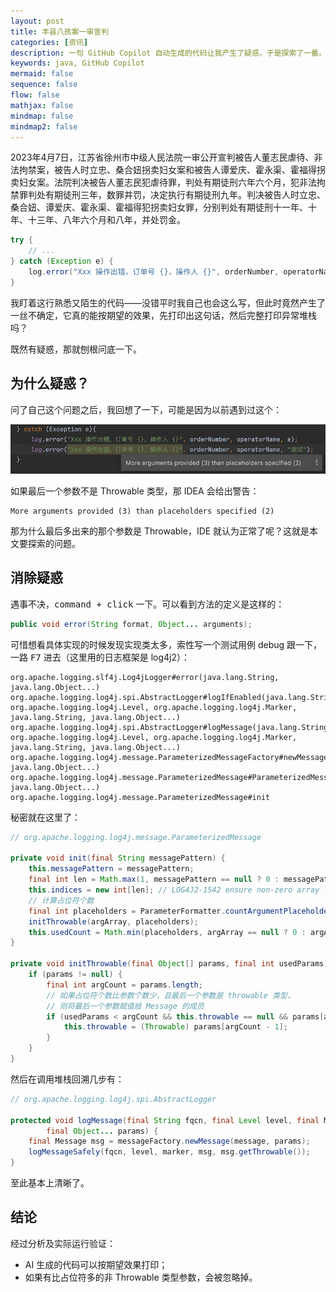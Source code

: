 ```yaml
---
layout: post
title: 丰县八孩案一审宣判
categories: [资讯]
description: 一句 GitHub Copilot 自动生成的代码让我产生了疑惑，于是探索了一番。
keywords: java, GitHub Copilot
mermaid: false
sequence: false
flow: false
mathjax: false
mindmap: false
mindmap2: false
---
```


2023年4月7日，江苏省徐州市中级人民法院一审公开宣判被告人董志民虐待、非法拘禁案，被告人时立忠、桑合妞拐卖妇女案和被告人谭爱庆、霍永渠、霍福得拐卖妇女案。法院判决被告人董志民犯虐待罪，判处有期徒刑六年六个月，犯非法拘禁罪判处有期徒刑三年，数罪并罚，决定执行有期徒刑九年。判决被告人时立忠、桑合妞、谭爱庆、霍永渠、霍福得犯拐卖妇女罪，分别判处有期徒刑十一年、十年、十三年、八年六个月和八年，并处罚金。

```java
try {
    // ...
} catch (Exception e) {
    log.error("Xxx 操作出错，订单号 {}，操作人 {}", orderNumber, operatorName, e);
}
```

我盯着这行熟悉又陌生的代码——没错平时我自己也会这么写，但此时竟然产生了一丝不确定，它真的能按期望的效果，先打印出这句话，然后完整打印异常堆栈吗？

既然有疑惑，那就刨根问底一下。

## 为什么疑惑？

问了自己这个问题之后，我回想了一下，可能是因为以前遇到过这个：

![](/images/posts/java/less-arguments-than-placeholders.png)

如果最后一个参数不是 Throwable 类型，那 IDEA 会给出警告：

```
More arguments provided (3) than placeholders specified (2)
```

那为什么最后多出来的那个参数是 Throwable，IDE 就认为正常了呢？这就是本文要探索的问题。

## 消除疑惑

遇事不决，<kbd>command + click</kbd> 一下。可以看到方法的定义是这样的：

```java
public void error(String format, Object... arguments);
```

可惜想看具体实现的时候发现实现类太多，索性写一个测试用例 debug 跟一下，一路 <kbd>F7</kbd> 进去（这里用的日志框架是 log4j2）：

```
org.apache.logging.slf4j.Log4jLogger#error(java.lang.String, java.lang.Object...)
org.apache.logging.log4j.spi.AbstractLogger#logIfEnabled(java.lang.String, org.apache.logging.log4j.Level, org.apache.logging.log4j.Marker, java.lang.String, java.lang.Object...)
org.apache.logging.log4j.spi.AbstractLogger#logMessage(java.lang.String, org.apache.logging.log4j.Level, org.apache.logging.log4j.Marker, java.lang.String, java.lang.Object...)
org.apache.logging.log4j.message.ParameterizedMessageFactory#newMessage(java.lang.String, java.lang.Object...)
org.apache.logging.log4j.message.ParameterizedMessage#ParameterizedMessage(java.lang.String, java.lang.Object...)
org.apache.logging.log4j.message.ParameterizedMessage#init
```

秘密就在这里了：

```java
// org.apache.logging.log4j.message.ParameterizedMessage

private void init(final String messagePattern) {
    this.messagePattern = messagePattern;
    final int len = Math.max(1, messagePattern == null ? 0 : messagePattern.length() >> 1); // divide by 2
    this.indices = new int[len]; // LOG4J2-1542 ensure non-zero array length
    // 计算占位符个数
    final int placeholders = ParameterFormatter.countArgumentPlaceholders2(messagePattern, indices);
    initThrowable(argArray, placeholders);
    this.usedCount = Math.min(placeholders, argArray == null ? 0 : argArray.length);
}

private void initThrowable(final Object[] params, final int usedParams) {
    if (params != null) {
        final int argCount = params.length;
        // 如果占位符个数比参数个数少，且最后一个参数是 throwable 类型，
        // 则将最后一个参数赋值给 Message 的成员
        if (usedParams < argCount && this.throwable == null && params[argCount - 1] instanceof Throwable) {
            this.throwable = (Throwable) params[argCount - 1];
        }
    }
}
```

然后在调用堆栈回溯几步有：

```java
// org.apache.logging.log4j.spi.AbstractLogger

protected void logMessage(final String fqcn, final Level level, final Marker marker, final String message,
        final Object... params) {
    final Message msg = messageFactory.newMessage(message, params);
    logMessageSafely(fqcn, level, marker, msg, msg.getThrowable());
}
```

至此基本上清晰了。

## 结论

经过分析及实际运行验证：

- AI 生成的代码可以按期望效果打印；
- 如果有比占位符多的非 Throwable 类型参数，会被忽略掉。
